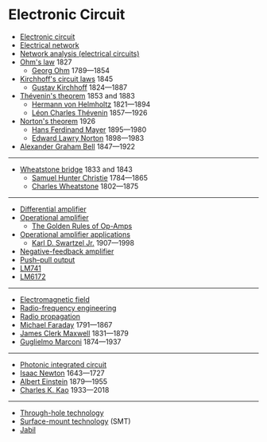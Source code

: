 # Electronic Circuit
* [Electronic circuit](https://en.wikipedia.org/wiki/Electronic_circuit)
* [Electrical network](https://en.wikipedia.org/wiki/Electrical_network)
* [Network analysis (electrical circuits)](https://en.wikipedia.org/wiki/Network_analysis_(electrical_circuits))
* [Ohm's law](https://en.wikipedia.org/wiki/Ohm%27s_law) 1827
  * [Georg Ohm](https://en.wikipedia.org/wiki/Georg_Ohm) 1789&mdash;1854
* [Kirchhoff's circuit laws](https://en.wikipedia.org/wiki/Kirchhoff%27s_circuit_laws) 1845
  * [Gustav Kirchhoff](https://en.wikipedia.org/wiki/Gustav_Kirchhoff) 1824&mdash;1887
* [Thévenin's theorem](https://en.wikipedia.org/wiki/Th%C3%A9venin%27s_theorem) 1853 and 1883
  * [Hermann von Helmholtz](https://en.wikipedia.org/wiki/Hermann_von_Helmholtz) 1821&mdash;1894
  * [Léon Charles Thévenin](https://en.wikipedia.org/wiki/L%C3%A9on_Charles_Th%C3%A9venin) 1857&mdash;1926
* [Norton's theorem](https://en.wikipedia.org/wiki/Norton%27s_theorem) 1926
  * [Hans Ferdinand Mayer](https://en.wikipedia.org/wiki/Hans_Ferdinand_Mayer) 1895&mdash;1980
  * [Edward Lawry Norton](https://en.wikipedia.org/wiki/Edward_Lawry_Norton) 1898&mdash;1983
* [Alexander Graham Bell](https://en.wikipedia.org/wiki/Alexander_Graham_Bell) 1847&mdash;1922
---
* [Wheatstone bridge](https://en.wikipedia.org/wiki/Wheatstone_bridge) 1833 and 1843
  * [Samuel Hunter Christie](https://en.wikipedia.org/wiki/Samuel_Hunter_Christie) 1784&mdash;1865
  * [Charles Wheatstone](https://en.wikipedia.org/wiki/Charles_Wheatstone) 1802&mdash;1875
---
* [Differential amplifier](https://en.wikipedia.org/wiki/Differential_amplifier)
* [Operational amplifier](https://en.wikipedia.org/wiki/Operational_amplifier)
  * [The Golden Rules of Op-Amps](https://www.circuitbread.com/ee-faq/what-are-the-golden-rules-of-op-amps)
* [Operational amplifier applications](https://en.wikipedia.org/wiki/Operational_amplifier_applications)
  * [Karl D. Swartzel Jr.](https://en.wikipedia.org/wiki/Karl_D._Swartzel_Jr.) 1907&mdash;1998
* [Negative-feedback amplifier](https://en.wikipedia.org/wiki/Negative-feedback_amplifier)
* [Push–pull output](https://en.wikipedia.org/wiki/Push%E2%80%93pull_output)
* [LM741](https://www.ti.com/lit/ds/symlink/lm741.pdf)
* [LM6172](https://www.ti.com/lit/ds/symlink/lm6172.pdf)
---
* [Electromagnetic field](https://en.wikipedia.org/wiki/Electromagnetic_field)
* [Radio-frequency engineering](https://en.wikipedia.org/wiki/Radio-frequency_engineering)
* [Radio propagation](https://en.wikipedia.org/wiki/Radio_propagation)
* [Michael Faraday](https://en.wikipedia.org/wiki/Michael_Faraday) 1791&mdash;1867
* [James Clerk Maxwell](https://en.wikipedia.org/wiki/James_Clerk_Maxwell) 1831&mdash;1879
* [Guglielmo Marconi](https://en.wikipedia.org/wiki/Guglielmo_Marconi) 1874&mdash;1937
---
* [Photonic integrated circuit](https://en.wikipedia.org/wiki/Photonic_integrated_circuit)
* [Isaac Newton](https://en.wikipedia.org/wiki/Isaac_Newton) 1643&mdash;1727
* [Albert Einstein](https://en.wikipedia.org/wiki/Albert_Einstein) 1879&mdash;1955
* [Charles K. Kao](https://en.wikipedia.org/wiki/Charles_K._Kao) 1933&mdash;2018
---
* [Through-hole technology](https://en.wikipedia.org/wiki/Through-hole_technology)
* [Surface-mount technology](https://en.wikipedia.org/wiki/Surface-mount_technology) (SMT)
* [Jabil](https://en.wikipedia.org/wiki/Jabil)
